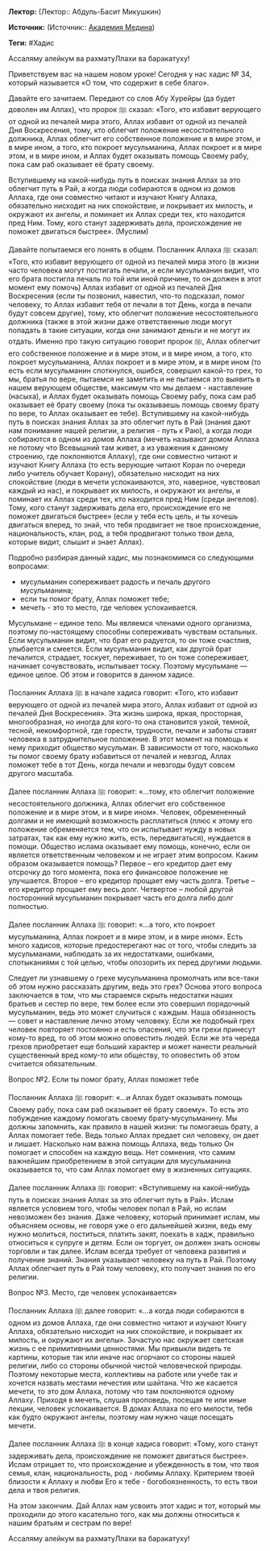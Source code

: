 **Лектор:** (Лектор:: Абдуль-Басит Микушкин)

**Источник:** (Источник:: [Академия Медина](https://web.medinaschool.org/school/))

**Теги:** #Хадис

Ассаляму алейкум ва рахматуЛлахи ва баракатуху!


Приветствуем вас на нашем новом уроке! Сегодня у нас хадис № 34, который называется «О том, что содержит в себе благо».


Давайте его зачитаем. Передают со слов Абу Хурейры (да будет доволен им Аллах), что пророк ﷺ сказал: «Того, кто избавит верующего от одной из печалей мира этого, Аллах избавит от одной из печалей Дня Воскресения, тому, кто облегчит положение несостоятельного должника, Аллах облегчит его собственное положение и в мире этом, и в мире ином, а того, кто покроет мусульманина, Аллах покроет и в мире этом, и в мире ином, и Аллах будет оказывать помощь Своему рабу, пока сам раб оказывает её брату своему.


Вступившему на какой-нибудь путь в поисках знания Аллах за это облегчит путь в Рай, а когда люди собираются в одном из домов Аллаха, где они совместно читают и изучают Книгу Аллаха, обязательно нисходит на них спокойствие, и покрывает их милость, и окружают их ангелы, и поминает их Аллах среди тех, кто находится пред Ним. Тому, кого станут задерживать дела, происхождение не поможет двигаться быстрее». (Муслим)


Давайте попытаемся его понять в общем. Посланник Аллаха ﷺ сказал: «Того, кто избавит верующего от одной из печалей мира этого (в жизни часто человека могут постигать печали, и если мусульманин видит, что его брата постигла печаль по той или иной причине, то он должен в этот момент ему помочь) Аллах избавит от одной из печалей Дня Воскресения (если ты позвонил, навестил, что-то подсказал, помог человеку, то Аллах избавит тебя от печали в тот День, когда в печали будут совсем другие), тому, кто облегчит положение несостоятельного должника (также в этой жизни даже ответственные люди могут попадать в такие ситуации, когда они занимают деньги и не могут их отдать. Именно про такую ситуацию говорит пророк ﷺ, Аллах облегчит его собственное положение и в мире этом, и в мире ином, а того, кто покроет мусульманина, Аллах покроет и в мире этом, и в мире ином (то есть если мусульманин споткнулся, ошибся, совершил какой-то грех, то мы, братья по вере, пытаемся не заметить и не пытаемся это выявить в нашем верующем обществе, максимум что мы делаем - наставление (насыха), и Аллах будет оказывать помощь Своему рабу, пока сам раб оказывает её брату своему (пока ты оказываешь помощь своему брату по вере, то Аллах оказывает ее тебе). Вступившему на какой-нибудь путь в поисках знания Аллах за это облегчит путь в Рай (знания дают нам понимание нашей религии, а религия - путь к Раю), а когда люди собираются в одном из домов Аллаха (мечеть называют домом Аллаха не потому что Всевышний там живет, а из уважения к данному строению, где поклоняются Аллаху), где они совместно читают и изучают Книгу Аллаха (то есть верующие читают Коран по очереди либо учитель обучает Корану), обязательно нисходит на них спокойствие (люди в мечети успокаиваются, это, наверное, чувствовал каждый из нас), и покрывает их милость, и окружают их ангелы, и поминает их Аллах среди тех, кто находится пред Ним (среди ангелов). Тому, кого станут задерживать дела его, происхождение его не поможет двигаться быстрее» (если у тебя есть цель, и ты хочешь двигаться вперед, то знай, что тебя продвигает не твое происхождение, национальность, клан, род, а тебя продвигают только твои дела, которые видит, слышит и знает Аллах).


Подробно разбирая данный хадис, мы познакомимся со следующими вопросами:


* мусульманин сопереживает радость и печаль другого мусульманина;
* если ты помог брату, Аллах поможет тебе;
* мечеть - это то место, где человек успокаивается.


Мусульмане – единое тело. Мы являемся членами одного организма, поэтому по-настоящему способны сопереживать чувствам остальных. Если мусульманин видит, что брат его радуется, то он тоже счастлив, улыбается и смеется. Если мусульманин видит, как другой брат печалится, страдает, тоскует, переживает, то он тоже сопереживает, начинает сочувствовать, испытывает тоску. Поэтому мусульмане — единое целое. Об этом и говорится в данном хадисе.


Посланник Аллаха ﷺ в начале хадиса говорит: «Того, кто избавит верующего от одной из печалей мира этого, Аллах избавит от одной из печалей Дня Воскресения». Эта жизнь широка, яркая, просторная, многообразная, но иногда для кого-то она становится узкой, темной, тесной, некомфортной, где горести, трудности, печали и заботы ставят человека в затруднительное положение. В этот момент на помощь к нему приходит общество мусульман. В зависимости от того, насколько ты помог своему брату избавиться от печалей и невзгод, Аллах поможет тебе в тот День, когда печали и невзгоды будут совсем другого масштаба.


Далее посланник Аллаха ﷺ говорит: «…тому, кто облегчит положение несостоятельного должника, Аллах облегчит его собственное положение и в мире этом, и в мире ином». Человек, обремененный долгами и не имеющий возможность расплатиться (плюс к этому его положение обременяется тем, что он испытывает нужду в новых затратах, так как ему нужно жить, есть, передвигаться), нуждается в помощи. Общество ислама оказывает ему помощь, конечно, если он является ответственным человеком и не играет этим вопросом. Каким образом оказывается помощь? Первое – его кредитор дает ему отсрочку до того момента, пока его финансовое положение не улучшается. Второе – его кредитор прощает ему часть долга. Третье – его кредитор прощает ему весь долг. Четвертое – любой другой посторонний мусульманин покрывает часть его долга либо долг полностью.


Далее посланник Аллаха ﷺ говорит: «…а того, кто покроет мусульманина, Аллах покроет и в мире этом, и в мире ином». Есть много хадисов, которые предостерегают нас от того, чтобы следить за мусульманами, наблюдать за их недостатками, ошибками, спотыканиями с той целью, чтобы опозорить их перед другими людьми.


Следует ли узнавшему о грехе мусульманина промолчать или все-таки об этом нужно рассказать другим, ведь это грех? Основа этого вопроса заключается в том, что мы стараемся скрыть недостатки наших братьев и сестер по вере, тем более если это совершил порядочный мусульманин, ведь это может случиться с каждым. Наша обязанность — совет и наставление лично этому человеку. Если же подобный грех человек повторяет постоянно и есть опасения, что эти грехи принесут кому-то вред, то об этом можно оповестить людей. Если же эта череда грехов приобретает еще больший характер и может нанести реальный существенный вред кому-то или обществу, то оповестить об этом считается обязательным.


Вопрос №2. Если ты помог брату, Аллах поможет тебе


Посланник Аллаха ﷺ говорит: «…и Аллах будет оказывать помощь Своему рабу, пока сам раб оказывает её брату своему». То есть это побуждение каждому помогать своему брату-мусульманину. Мы должны запомнить, как правило в нашей жизни: ты помогаешь брату, а Аллах помогает тебе. Ведь только Аллах предает сил человеку, он дает и лишает. Насколько нам важна помощь Аллаха, ведь только Он помогает и способен на каждую вещь. Нет сомнения, что самим важнейшим приобретением в этой ситуации для мусульманина оказывается то, что сам Аллах помогает ему в жизненных ситуациях.


Далее посланник Аллаха ﷺ говорит: «Вступившему на какой-нибудь путь в поисках знания Аллах за это облегчит путь в Рай». Ислам является условием того, чтобы человек попал в Рай, но ислам невозможен без знания. Даже человеку, который принимает ислам, мы объясняем основы, не говоря уже о его дальнейшей жизни, ведь ему нужно молиться, поститься, платить закят, поехать в хадж, правильно относиться к супруге и детям. Если он торгует, он должен знать основы торговли и так далее. Ислам всегда требует от человека развития и получение знаний. Знания указывают человеку на путь в Рай. Поэтому Аллах облегчает путь в Рай тому человеку, кто получает знания по его религии.


Вопрос №3. Место, где человек успокаивается»


Посланник Аллаха ﷺ далее говорит: «…а когда люди собираются в одном из домов Аллаха, где они совместно читают и изучают Книгу Аллаха, обязательно нисходит на них спокойствие, и покрывает их милость, и окружают их ангелы». Зачастую нас окружает светская жизнь с ее примитивными ценностями. Мы привыкли видеть те картины, которые так или иначе нас огорчают со стороны нашей религии, либо со стороны обычной чистой человеческой природы. Поэтому некоторые места, коллективы на работе или учебе так и хочется назвать местами нечестия или шайтана. Что же касается мечети, то это дом Аллаха, потому что там поклоняются одному Аллаху. Приходя в мечеть, слушая проповедь, посещая те или иные лекции, человек успокаивается. В домах Аллаха по его милости, тебя как будто окружают ангелы, поэтому нам нужно чаще посещать мечети.


Далее посланник Аллаха ﷺ в конце хадиса говорит: «Тому, кого станут задерживать дела, происхождение не поможет двигаться быстрее». Ислам отрицает то, что происхождение и убежденность в том, что твоя семья, клан, национальность, род - любимы Аллаху. Критерием твоей близости к Аллаху и любви Его к тебе - богобоязненность, то есть твои дела и твоя религия.


На этом закончим. Дай Аллах нам усвоить этот хадис и тот, который мы проходили до этого касательно того, как мы должны относиться к нашим братьям и сестрам по вере!


Ассаляму алейкум ва рахматуЛлахи ва баракатуху!

